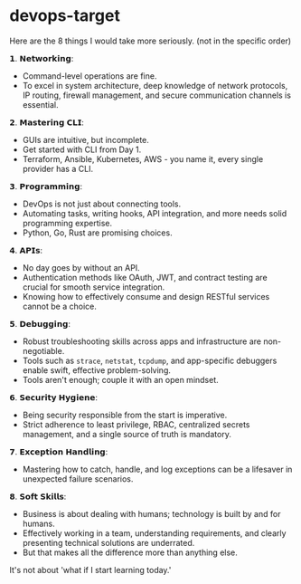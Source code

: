 # devops-target

Here are the 8 things I would take more seriously. (not in the specific order)

𝟭. 𝗡𝗲𝘁𝘄𝗼𝗿𝗸𝗶𝗻𝗴:
- Command-level operations are fine. 
- To excel in system architecture, deep knowledge of network protocols, IP routing, firewall management, and secure communication channels is essential.

𝟮. 𝗠𝗮𝘀𝘁𝗲𝗿𝗶𝗻𝗴 𝗖𝗟𝗜: 
- GUIs are intuitive, but incomplete. 
- Get started with CLI from Day 1. 
- Terraform, Ansible, Kubernetes, AWS - you name it, every single provider has a CLI.

𝟯. 𝗣𝗿𝗼𝗴𝗿𝗮𝗺𝗺𝗶𝗻𝗴: 
- DevOps is not just about connecting tools.
- Automating tasks, writing hooks, API integration, and more needs solid programming expertise. 
- Python, Go, Rust are promising choices.

𝟰. 𝗔𝗣𝗜𝘀:
- No day goes by without an API.
- Authentication methods like OAuth, JWT, and contract testing are crucial for smooth service integration.
- Knowing how to effectively consume and design RESTful services cannot be a choice.

𝟱. 𝗗𝗲𝗯𝘂𝗴𝗴𝗶𝗻𝗴:
- Robust troubleshooting skills across apps and infrastructure are non-negotiable. 
- Tools such as `strace`, `netstat`, `tcpdump`, and app-specific debuggers enable swift, effective problem-solving.
- Tools aren't enough; couple it with an open mindset.

𝟲. 𝗦𝗲𝗰𝘂𝗿𝗶𝘁𝘆 𝗛𝘆𝗴𝗶𝗲𝗻𝗲:
- Being security responsible from the start is imperative. 
- Strict adherence to least privilege, RBAC, centralized secrets management, and a single source of truth is mandatory.

𝟳. 𝗘𝘅𝗰𝗲𝗽𝘁𝗶𝗼𝗻 𝗛𝗮𝗻𝗱𝗹𝗶𝗻𝗴:
- Mastering how to catch, handle, and log exceptions can be a lifesaver in unexpected failure scenarios.

𝟴. 𝗦𝗼𝗳𝘁 𝗦𝗸𝗶𝗹𝗹𝘀: 
- Business is about dealing with humans; technology is built by and for humans.
- Effectively working in a team, understanding requirements, and clearly presenting technical solutions are underrated. 
- But that makes all the difference more than anything else.

It's not about 'what if I start learning today.'
